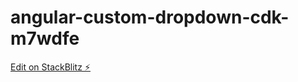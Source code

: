 # angular-custom-dropdown-cdk-m7wdfe

[Edit on StackBlitz ⚡️](https://stackblitz.com/edit/angular-custom-dropdown-cdk-m7wdfe)